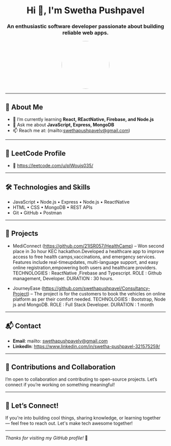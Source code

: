 <h1 align="center">Hi 👋, I'm Swetha Pushpavel</h1>
<h3 align="center">An enthusiastic software developer passionate about building reliable web apps.</h3>

<p align="center">
  <img src="https://avatars.githubusercontent.com/swethapushpavel" width="150" style="border-radius: 50%" />
</p>

---

## 📖 About Me

- 🌱 I’m currently learning **React, REactNative, Firebase, and Node.js**
- 💬 Ask me about **JavaScript, Express, MongoDB**
- 📫 Reach me at: (mailto:swethapushpavelv@gmail.com)

---

## 🔗 LeetCode Profile

- 📘 https://leetcode.com/u/pIWoujs035/

---

## 🛠️ Technologies and Skills

- JavaScript • Node.js • Express • Node.js • ReactNative 
- HTML • CSS • MongoDB • REST APIs  
- Git • GitHub • Postman

---

## 📁 Projects

- MediConnect (https://github.com/21ISR057/HealthCamp) – Won second place in 3o hour KEC hackathon.Developed a healthcare app to improve access to free health camps,vaccinations, and emergency services. Features include real-timeupdates, multi-language support, and easy online registration,empowering both users and healthcare providers.
TECHNOLOGIES : ReactNative ,Firebase and Typescript.
ROLE : Github management, Developer.
DURATION : 30 hours.

- JourneyEase (https://github.com/swethapushpavel/Consultancy-Project) – The project is for the customers to book the vehicles on online
platform as per their comfort needed.
TECHNOLOGIES : Bootstrap, Node js and MongoDB.
ROLE : Full Stack Developer.
DURATION : 1 month

---

## 📬 Contact

- **Email**: mailto: swethapushpavelv@gmail.com
- **LinkedIn**: https://www.linkedin.com/in/swetha-pushpavel-321575259/

---

## 🤝 Contributions and Collaboration

I’m open to collaboration and contributing to open-source projects. Let’s connect if you’re working on something meaningful!

---

## 💬 Let’s Connect!

If you're into building cool things, sharing knowledge, or learning together — feel free to reach out. Let's make tech awesome together!

---

_Thanks for visiting my GitHub profile!_ 🌟
